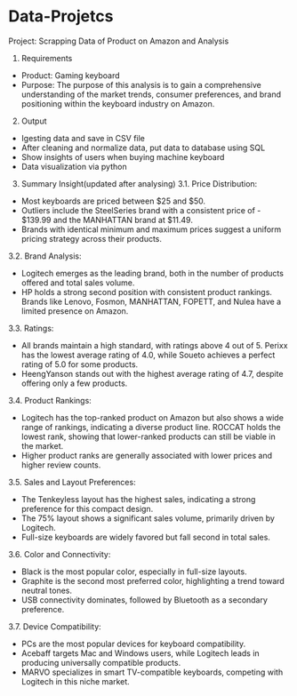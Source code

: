 # Data-Projetcs
Project: Scrapping Data of Product on Amazon and Analysis
1. Requirements
- Product: Gaming keyboard
- Purpose: The purpose of this analysis is to gain a comprehensive understanding of the market trends, consumer preferences, and brand positioning within the keyboard industry on Amazon.

2. Output
- Igesting data and save in CSV file
- After cleaning and normalize data, put data to database using SQL
- Show insights of users when buying machine keyboard
- Data visualization via python

3. Summary Insight(updated after analysing)
3.1. Price Distribution:
- Most keyboards are priced between $25 and $50.
- Outliers include the SteelSeries brand with a consistent price of - $139.99 and the MANHATTAN brand at $11.49.
- Brands with identical minimum and maximum prices suggest a uniform pricing strategy across their products.

3.2. Brand Analysis:
- Logitech emerges as the leading brand, both in the number of products offered and total sales volume.
- HP holds a strong second position with consistent product rankings.
Brands like Lenovo, Fosmon, MANHATTAN, FOPETT, and Nulea have a limited presence on Amazon.

3.3. Ratings:
- All brands maintain a high standard, with ratings above 4 out of 5.
Perixx has the lowest average rating of 4.0, while Soueto achieves a perfect rating of 5.0 for some products.
- HeengYanson stands out with the highest average rating of 4.7, despite offering only a few products.

3.4. Product Rankings:
- Logitech has the top-ranked product on Amazon but also shows a wide range of rankings, indicating a diverse product line.
ROCCAT holds the lowest rank, showing that lower-ranked products can still be viable in the market.
- Higher product ranks are generally associated with lower prices and higher review counts.

3.5. Sales and Layout Preferences:
- The Tenkeyless layout has the highest sales, indicating a strong preference for this compact design.
- The 75% layout shows a significant sales volume, primarily driven by Logitech.
- Full-size keyboards are widely favored but fall second in total sales.

3.6. Color and Connectivity:
- Black is the most popular color, especially in full-size layouts.
- Graphite is the second most preferred color, highlighting a trend toward neutral tones.
- USB connectivity dominates, followed by Bluetooth as a secondary preference.

3.7. Device Compatibility:
- PCs are the most popular devices for keyboard compatibility.
- Acebaff targets Mac and Windows users, while Logitech leads in producing universally compatible products.
- MARVO specializes in smart TV-compatible keyboards, competing with Logitech in this niche market.





